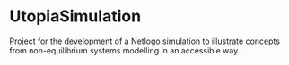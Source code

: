 # UtopiaSimulation
Project for the development of a Netlogo simulation to illustrate concepts from non-equilibrium systems modelling in an accessible way.
